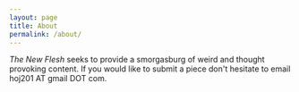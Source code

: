 ```yaml
---
layout: page
title: About
permalink: /about/
---
```


*The New Flesh* seeks to provide a smorgasburg of weird and thought provoking content. If you would like to submit a piece don't hesitate to email hoj201 AT gmail DOT com.
